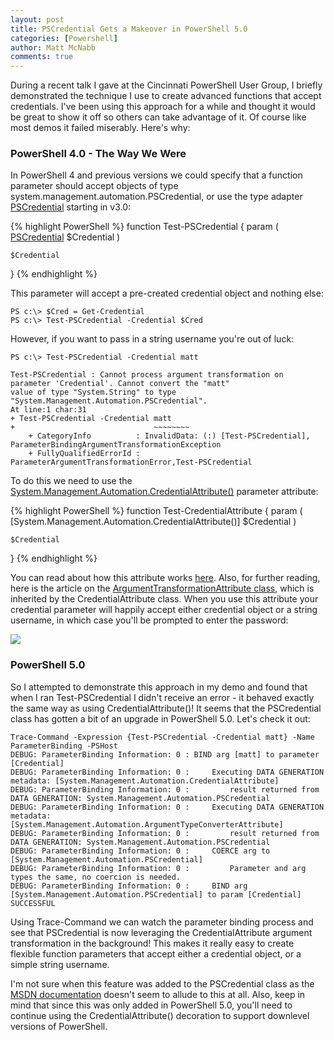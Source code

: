 ```yaml
---
layout: post
title: PSCredential Gets a Makeover in PowerShell 5.0
categories: [Powershell]
author: Matt McNabb
comments: true
---
```


[CredentialAttribute]: https://msdn.microsoft.com/en-us/library/system.management.automation.credentialattribute(v=vs.85).aspx
[CredAttrExplain]: https://msdn.microsoft.com/en-us/library/ee857074(v=vs.85).aspx
[ArgTransform]: https://msdn.microsoft.com/en-us/library/system.management.automation.argumenttransformationattribute(v=vs.85).aspx
[PopUp]: /assets/media/CredAttrPopUp.png
[PSCredential]: https://msdn.microsoft.com/en-us/library/system.management.automation.pscredential%28v=vs.85%29.aspx?f=255&MSPPError=-2147217396

During a recent talk I gave at the Cincinnati PowerShell User Group, I briefly demonstrated the technique I use to create advanced functions that accept credentials. I've been using this approach for a while and thought it would be great to show it off so others can take advantage of it. Of course like most demos it failed miserably. Here's why:

### PowerShell 4.0 - The Way We Were

In PowerShell 4 and previous versions we could specify that a function parameter should accept objects of type system.management.automation.PSCredential, or use the type adapter [PSCredential] starting in v3.0:

{% highlight PowerShell %}
function Test-PSCredential
{
    param
    (
        [PSCredential]
        $Credential
    )

    $Credential
}
{% endhighlight %}

This parameter will accept a pre-created credential object and nothing else:

``` Console
PS c:\> $Cred = Get-Credential
PS c:\> Test-PSCredential -Credential $Cred
```

However, if you want to pass in a string username you're out of luck:

``` Console
PS c:\> Test-PSCredential -Credential matt
```

``` ConsoleError
Test-PSCredential : Cannot process argument transformation on parameter 'Credential'. Cannot convert the "matt"
value of type "System.String" to type "System.Management.Automation.PSCredential".
At line:1 char:31
+ Test-PSCredential -Credential matt
+                               ~~~~~~~~
    + CategoryInfo          : InvalidData: (:) [Test-PSCredential], ParameterBindingArgumentTransformationException
    + FullyQualifiedErrorId : ParameterArgumentTransformationError,Test-PSCredential
```

To do this we need to use the [System.Management.Automation.CredentialAttribute()][CredentialAttribute] parameter attribute:

{% highlight PowerShell %}
function Test-CredentialAttribute
{
    param
    (
        [System.Management.Automation.CredentialAttribute()]
        $Credential
    )

    $Credential
}
{% endhighlight %}

You can read about how this attribute works [here][CredAttrExplain]. Also, for further reading, here is the article on the [ArgumentTransformationAttribute class][ArgTransform], which is inherited by the CredentialAttribute class. When you use this attribute your credential parameter will happily accept either credential object or a string username, in which case you'll be prompted to enter the password:

![][PopUp]

### PowerShell 5.0

So I attempted to demonstrate this approach in my demo and found that when I ran Test-PSCredential I didn't receive an error - it behaved exactly the same way as using CredentialAttribute()! It seems that the PSCredential class has gotten a bit of an upgrade in PowerShell 5.0. Let's check it out:

``` Console
Trace-Command -Expression {Test-PSCredential -Credential matt} -Name ParameterBinding -PSHost
DEBUG: ParameterBinding Information: 0 : BIND arg [matt] to parameter [Credential]
DEBUG: ParameterBinding Information: 0 :     Executing DATA GENERATION metadata: [System.Management.Automation.CredentialAttribute]
DEBUG: ParameterBinding Information: 0 :         result returned from DATA GENERATION: System.Management.Automation.PSCredential
DEBUG: ParameterBinding Information: 0 :     Executing DATA GENERATION metadata: [System.Management.Automation.ArgumentTypeConverterAttribute]
DEBUG: ParameterBinding Information: 0 :         result returned from DATA GENERATION: System.Management.Automation.PSCredential
DEBUG: ParameterBinding Information: 0 :     COERCE arg to [System.Management.Automation.PSCredential]
DEBUG: ParameterBinding Information: 0 :         Parameter and arg types the same, no coercion is needed.
DEBUG: ParameterBinding Information: 0 :     BIND arg [System.Management.Automation.PSCredential] to param [Credential] SUCCESSFUL
```

Using Trace-Command we can watch the parameter binding process and see that PSCredential is now leveraging the CredentialAttribute argument transformation in the background! This makes it really easy to create flexible function parameters that accept either a credential object, or a simple string username.

I'm not sure when this feature was added to the PSCredential class as the [MSDN documentation][PSCredential] doesn't seem to allude to this at all. Also, keep in mind that since this was only added in PowerShell 5.0, you'll need to continue using the CredentialAttribute() decoration to support downlevel versions of PowerShell.